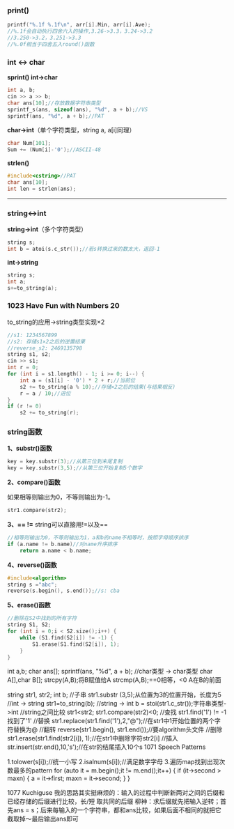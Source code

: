 ### print()
```C++
printf("%.1f %.1f\n", arr[i].Min, arr[i].Ave);
//%.1f会自动执行四舍六入的操作,3.26->3.3，3.24->3.2
//3.250->3.2，3.251->3.3
//%.0f相当于四舍五入round()函数
```
### int <-> char
**sprint() int->char**
```C++
int a, b;
cin >> a >> b;
char ans[10];//存放数据字符串类型
sprintf_s(ans, sizeof(ans), "%d", a + b);//VS
sprintf(ans, "%d", a + b);//PAT

```

**char->int**（单个字符类型，string a, a[i]同理）
```C++
char Num[101];
Sum += (Num[i]-'0');//ASCII-48
```

**strlen()**
```C++
#include<cstring>//PAT
char ans[10];
int len = strlen(ans);
```
***
### string<->int
**string->int**（多个字符类型）
```C++
string s;
int b = atoi(s.c_str());//若s转换过来的数太大，返回-1
```
**int->string**
```C++
string s;
int a;
s+=to_string(a);
```
### 1023 Have Fun with Numbers 20
to_string的应用->string类型实现×2
```C++
//s1: 1234567899
//s2: 存储s1×2之后的逆置结果
//reverse_s2: 2469135798
string s1, s2;
cin >> s1;
int r = 0;
for (int i = s1.length() - 1; i >= 0; i--) {
    int a = (s1[i] - '0') * 2 + r;//当前位
    s2 += to_string(a % 10);//存储×2之后的结果(与结果相反)
    r = a / 10;//进位
}
if (r != 0)
    s2 += to_string(r);
```
### string函数
**1、substr()函数**
```C++
key = key.substr(3);//从第三位到末尾复制
key = key.substr(3,5);//从第三位开始复制5个数字
```
**2、compare()函数**

如果相等则输出为0，不等则输出为-1。
```C++
str1.compare(str2);
```
**3、== !=**
string可以直接用!=以及==
```C++
//相等则输出为0，不等则输出为1，a和b的name不相等时，按照字母顺序排序
if (a.name != b.name)//对name升序排序
	return a.name < b.name;
```
**4、reverse()函数**
```C++
#include<algorithm>
string s ="abc";
reverse(s.begin(), s.end());//s: cba
```
**5、erase()函数**
```C++
//删除在S2中找到的所有字符
string S1, S2;
for (int i = 0;i < S2.size();i++) {
    while (S1.find(S2[i]) != -1) {
        S1.erase(S1.find(S2[i]), 1);
    }
}
```
int a,b;
char ans[];
sprintf(ans, "%d", a + b);
//char类型 -> char类型
char A[],char B[];
strcpy(A,B);将B赋值给A
strcmp(A,B);==0相等，<0 A在B的前面

string str1, str2;
int b;
//子串
str1.substr (3,5);从位置为3的位置开始，长度为5
//int -> string
str1=to_string(b);
//string -> int
b = stoi(str1.c_str());字符串类型->int
//string之间比较
str1<str2;
str1.compare(str2)<0;
//查找
str1.find('1') != -1找到了'1'
//替换
str1.replace(str1.find('1'),2,"@");//在str1中1开始位置的两个字符替换为@
//翻转
reverse(str1.begin(), str1.end());//要algorithm头文件
//删除
str1.erase(str1.find(str2[i]), 1);//在str1中删除字符str2[i]
//插入
str.insert(str.end(),10,'s');//在str的结尾插入10个s
1071 Speech Patterns

1.tolower(s[i]);//统一小写
2.isalnum(s[i]);//满足数字字母
3.遍历map找到出现次数最多的pattern
for (auto it = m.begin();it != m.end();it++) {
		if (it->second > maxn) {
			a = it->first;
			maxn = it->second;
		}
	}
	
1077 Kuchiguse
我的思路其实挺麻烦的：输入的过程中判断新两对之间的后缀和已经存储的后缀进行比较，长/短 取共同的后缀
柳神：求后缀就先把输入逆转；首先ans = s；后来每输入的一个字符串，都和ans比较，如果后面不相同的就把它截取掉～最后输出ans即可
